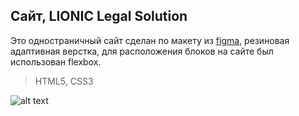 ## Сайт, LIONIC Legal Solution

Это одностраничный сайт сделан по макету из [figma]([https://www.figma.com/file/9ZBnSDaQlGmp4CcvgxVQwR/Cld?node-id=160%3A1052](https://www.figma.com/design/gXhAwx9HUyNDizb7zGo63Q/Lionic-(Copy)-(Community)?node-id=0-1&t=RdlCMBPMITD4kkwf-0)), резиновая адаптивная верстка, для расположения блоков на сайте был использован flexbox.
> HTML5, CSS3

![alt text](images\Lionic.png)
